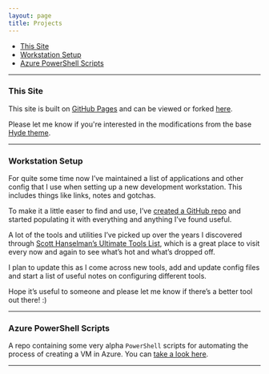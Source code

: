 ```yaml
---
layout: page
title: Projects
---
```


- [This Site](#this-site)
- [Workstation Setup](#workstation-setup)
- [Azure PowerShell Scripts](#azure-ps-scripts)

---

<a name="this-site"></a>
### This Site

This site is built on [GitHub Pages](https://pages.github.com) and can be viewed or forked [here](https://github.com/GianLorenzetto/GianLorenzetto.github.io).

Please let me know if you're interested in the modifications from the base [Hyde theme](https://github.com/poole/hyde).

---

<a name="workstation-setup"></a>
### Workstation Setup

For quite some time now I’ve maintained a list of applications and other config that I use when setting up a new development workstation. This includes things like links, notes and gotchas.

To make it a little easer to find and use, I’ve [created a GitHub repo](https://github.com/gianlorenzetto/setup) and started populating it with everything and anything I’ve found useful.

A lot of the tools and utilities I’ve picked up over the years I discovered through [Scott Hanselman’s Ultimate Tools List](http://hanselman.com/tools), which is a great place to visit every now and again to see what’s hot and what’s dropped off.

I plan to update this as I come across new tools, add and update config files and start a list of useful notes on configuring different tools.

Hope it’s useful to someone and please let me know if there’s a better tool out there! :)

---

<a name="azure-ps-scripts"></a>
### Azure PowerShell Scripts

A repo containing some very alpha `PowerShell` scripts for automating the process of creating a VM in Azure. You can [take a look here](https://github.com/GianLorenzetto/azure).

---